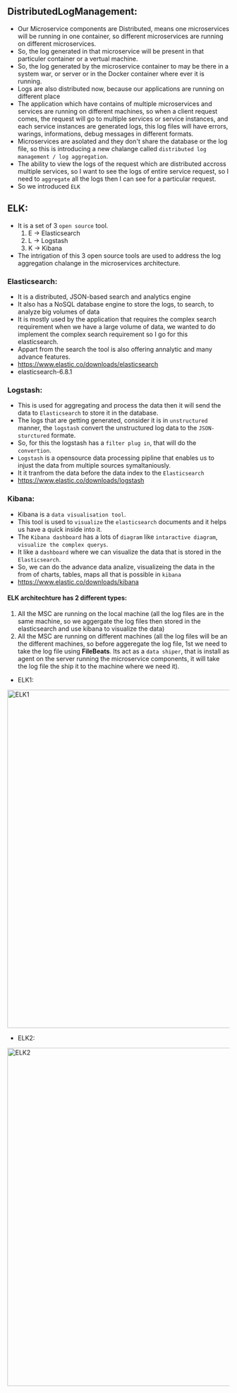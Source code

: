 ## DistributedLogManagement:
- Our Microservice components are Distributed, means one microservices will be running in one container, so different microservices are running on different microservices.
- So, the log generated in that microservice will be present in that particuler container or a vertual machine.
- So, the log generated by the microservice container to may be there in a system war, or server or in the Docker container where ever it is running.
- Logs are also distributed now, because our applications are running on different place
- The application which have contains of multiple microservices and services are running on different machines, so when a client request comes, the request will go to multiple services or service instances, and each service instances are generated logs, this log files will have errors, warings, informations, debug messages in different formats.
- Microservices are asolated and they don't share the database or the log file, so this is introducing a new chalange called `distributed log management / log aggregation`.
- The ability to view the logs of the request which are distributed accross multiple services, so I want to see the logs of entire service request, so I need to `aggregate` all the logs then I can see for a particular request.
- So we introduced `ELK`

## ELK:
- It is a set of 3 `open source` tool.
  1. E -> Elasticsearch
  2. L -> Logstash
  3. K -> Kibana
- The intrigation of this 3 open source tools are used to address the log aggregation chalange in the microservices architecture.

### Elasticsearch:
- It is a distributed, JSON-based search and analytics engine
- It also has a NoSQL database engine to store the logs, to search, to analyze big volumes of data
- It is mostly used by the application that requires the complex search requirement when we have a large volume of data, we wanted to do implement the complex search requirement so I go for this elasticsearch.
- Appart from the search the tool is also offering annalytic and many advance features.
- https://www.elastic.co/downloads/elasticsearch
- elasticsearch-6.8.1

### Logstash:
- This is used for aggregating and process the data then it will send the data to `Elasticsearch` to store it in the database.
- The logs that are getting generated, consider it is in `unstructured` manner, the `logstash` convert the unstructured log data to the `JSON-sturctured` formate.
- So, for this the logstash has a `filter plug in`, that will do the `convertion`.
- `Logstash` is a opensource data processing pipline that enables us to injust the data from multiple sources symaltaniously.
- It it tranfrom the data before the data index to the `Elasticsearch`
- https://www.elastic.co/downloads/logstash

### Kibana:
- Kibana is a `data visualisation tool`.
- This tool is used to `visualize` the `elasticsearch` documents and it helps us have a quick inside into it.
- The `Kibana dashboard` has a lots of `diagram` like `intaractive diagram`, `visualize the complex querys`.
- It like a `dashboard` where we can visualize the data that is stored in the `Elasticsearch`.
- So, we can do the advance data analize, visualizeing the data in the from of charts, tables, maps all that is possible in `kibana`
- https://www.elastic.co/downloads/kibana

#### ELK architechture has 2 different types:
1. All the MSC are running on the local machine (all the log files are in the same machine, so we aggergate the log files then stored in the elasticsearch and use kibana to visualize the data)
2. All the MSC are running on different machines (all the log files will be an the different machines, so before aggeregate the log file, 1st we need to take the log file using **FileBeats**. Its act as a `data shiper`, that is install as agent on the server running the microservice components, it will take the log file the ship it to the machine where we need it).
- ELK1:
<img width="766" alt="ELK1" src="https://github.com/user-attachments/assets/44ca7cad-54be-428e-8a96-14f94d8cb720" />

- ELK2:
<img width="766" alt="ELK2" src="https://github.com/user-attachments/assets/4a6d7d22-403f-4216-a926-b313c3eca2bf" />


